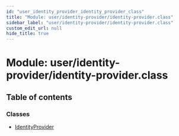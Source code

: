 ```yaml
---
id: "user_identity_provider_identity_provider_class"
title: "Module: user/identity-provider/identity-provider.class"
sidebar_label: "user/identity-provider/identity-provider.class"
custom_edit_url: null
hide_title: true
---
```


# Module: user/identity-provider/identity-provider.class

## Table of contents

### Classes

- [IdentityProvider](../classes/user_identity_provider_identity_provider_class.identityprovider.md)
